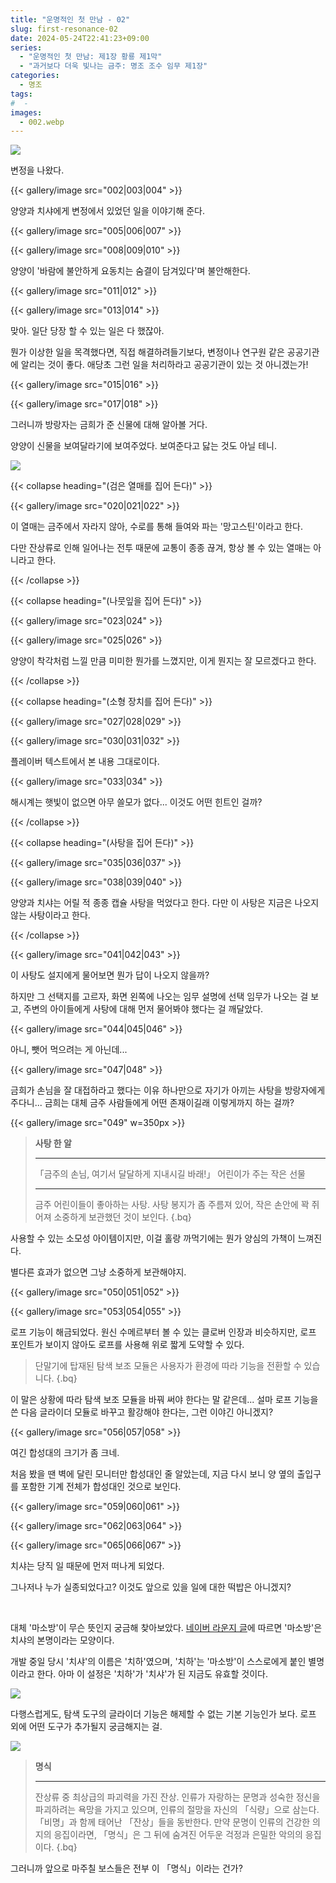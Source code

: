 ```yaml
---
title: "운명적인 첫 만남 - 02"
slug: first-resonance-02
date: 2024-05-24T22:41:23+09:00
series:
  - "운명적인 첫 만남: 제1장 황룡 제1막"
  - "과거보다 더욱 빛나는 금주: 명조 조수 임무 제1장"
categories:
  - 명조
tags:
#  - 
images:
  - 002.webp
---
```


![](001.webp)

변정을 나왔다.

{{< gallery/image src="002|003|004" >}}

양양과 치샤에게 변정에서 있었던 일을 이야기해 준다.

{{< gallery/image src="005|006|007" >}}

{{< gallery/image src="008|009|010" >}}

양양이 '바람에 불안하게 요동치는 숨결이 담겨있다'며 불안해한다.

{{< gallery/image src="011|012" >}}

{{< gallery/image src="013|014" >}}

맞아. 일단 당장 할 수 있는 일은 다 했잖아.

뭔가 이상한 일을 목격했다면, 직접 해결하려들기보다, 변정이나 연구원 같은 공공기관에 알리는 것이 좋다. 애당초 그런 일을 처리하라고 공공기관이 있는 것 아니겠는가!

{{< gallery/image src="015|016" >}}

{{< gallery/image src="017|018" >}}

그러니까 방랑자는 금희가 준 신물에 대해 알아볼 거다.

양양이 신물을 보여달라기에 보여주었다. 보여준다고 닳는 것도 아닐 테니.

![](019.webp)

{{< collapse heading="(검은 열매를 집어 든다)" >}}

{{< gallery/image src="020|021|022" >}}

이 열매는 금주에서 자라지 않아, 수로를 통해 들여와 파는 '망고스틴'이라고 한다.

다만 잔상류로 인해 일어나는 전투 때문에 교통이 종종 끊겨, 항상 볼 수 있는 열매는 아니라고 한다.

{{< /collapse >}}

{{< collapse heading="(나뭇잎을 집어 든다)" >}}

{{< gallery/image src="023|024" >}}

{{< gallery/image src="025|026" >}}

양양이 착각처럼 느낄 만큼 미미한 뭔가를 느꼈지만, 이게 뭔지는 잘 모르겠다고 한다.

{{< /collapse >}}

{{< collapse heading="(소형 장치를 집어 든다)" >}}

{{< gallery/image src="027|028|029" >}}

{{< gallery/image src="030|031|032" >}}

플레이버 텍스트에서 본 내용 그대로이다.

{{< gallery/image src="033|034" >}}

해시계는 햇빛이 없으면 아무 쓸모가 없다... 이것도 어떤 힌트인 걸까?

{{< /collapse >}}

{{< collapse heading="(사탕을 집어 든다)" >}}

{{< gallery/image src="035|036|037" >}}

{{< gallery/image src="038|039|040" >}}

양양과 치샤는 어릴 적 종종 캡슐 사탕을 먹었다고 한다. 다만 이 사탕은 지금은 나오지 않는 사탕이라고 한다.

{{< /collapse >}}

{{< gallery/image src="041|042|043" >}}

이 사탕도 설지에게 물어보면 뭔가 답이 나오지 않을까?

하지만 그 선택지를 고르자, 화면 왼쪽에 나오는 임무 설명에 선택 임무가 나오는 걸 보고, 주변의 아이들에게 사탕에 대해 먼저 물어봐야 했다는 걸 깨달았다.

{{< gallery/image src="044|045|046" >}}

아니, 뺏어 먹으려는 게 아닌데...

{{< gallery/image src="047|048" >}}

금희가 손님을 잘 대접하라고 했다는 이유 하나만으로 자기가 아끼는 사탕을 방랑자에게 주다니... 금희는 대체 금주 사람들에게 어떤 존재이길래 이렇게까지 하는 걸까?

{{< gallery/image src="049" w=350px >}}

> **사탕 한 알**
> ***
> 「금주의 손님, 여기서 달달하게 지내시길 바래!」
> 어린이가 주는 작은 선물
> ***
> 금주 어린이들이 좋아하는 사탕. 사탕 봉지가 좀 주름져 있어, 작은 손안에 꽉 쥐어져 소중하게 보관했던 것이 보인다.
{.bq}

사용할 수 있는 소모성 아이템이지만, 이걸 홀랑 까먹기에는 뭔가 양심의 가책이 느껴진다.

별다른 효과가 없으면 그냥 소중하게 보관해야지.

{{< gallery/image src="050|051|052" >}}

{{< gallery/image src="053|054|055" >}}

로프 기능이 해금되었다. 원신 수메르부터 볼 수 있는 클로버 인장과 비슷하지만, 로프 포인트가 보이지 않아도 로프를 사용해 위로 짧게 도약할 수 있다.

> 단말기에 탑재된 탐색 보조 모듈은 사용자가 환경에 따라 기능을 전환할 수 있습니다.
{.bq}

이 말은 상황에 따라 탐색 보조 모듈을 바꿔 써야 한다는 말 같은데... 설마 로프 기능을 쓴 다음 글라이더 모듈로 바꾸고 활강해야 한다는, 그런 이야긴 아니겠지?

{{< gallery/image src="056|057|058" >}}

여긴 합성대의 크기가 좀 크네.

처음 봤을 땐 벽에 달린 모니터만 합성대인 줄 알았는데, 지금 다시 보니 양 옆의 출입구를 포함한 기계 전체가 합성대인 것으로 보인다.

{{< gallery/image src="059|060|061" >}}

{{< gallery/image src="062|063|064" >}}

{{< gallery/image src="065|066|067" >}}

치샤는 당직 일 때문에 먼저 떠나게 되었다.

그나저나 누가 실종되었다고? 이것도 앞으로 있을 일에 대한 떡밥은 아니겠지?

&nbsp;

대체 '마소방'이 무슨 뜻인지 궁금해 찾아보았다. [네이버 라운지 글](https://game.naver.com/lounge/WutheringWaves/board/detail/1884240)에 따르면 '마소방'은 치샤의 본명이라는 모양이다.

개발 중일 당시 '치샤'의 이름은 '치하'였으며, '치하'는 '마소방'이 스스로에게 붙인 별명이라고 한다. 아마 이 설정은 '치하'가 '치샤'가 된 지금도 유효할 것이다.

![](068.webp)

다행스럽게도, 탐색 도구의 글라이더 기능은 해제할 수 없는 기본 기능인가 보다. 로프 외에 어떤 도구가 추가될지 궁금해지는 걸.

![](069.webp)

> **명식**
> ***
> 잔상류 중 최상급의 파괴력을 가진 잔상. 인류가 자랑하는 문명과 성숙한 정신을 파괴하려는 욕망을 가지고 있으며, 인류의 절망을 자신의 「식량」으로 삼는다. 「비명」과 함께 태어난 「잔상」들을 동반한다. 만약 문명이 인류의 건강한 의지의 응집이라면, 「명식」은 그 뒤에 숨겨진 어두운 걱정과 은밀한 악의의 응집이다.
{.bq}

그러니까 앞으로 마주칠 보스들은 전부 이 「명식」이라는 건가?

